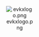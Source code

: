 ## 
<div class="col" style="display: inline-block; width: 16.66%; padding: 5px; box-sizing: border-box; text-align: center;">
<img src="https://media.evkx.net/multimedia/evkxlogo_xst.png" class="img-thumbnail" alt="evkxlogo.png">
evkxlogo.png
</div>
